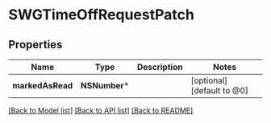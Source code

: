 # SWGTimeOffRequestPatch

## Properties
Name | Type | Description | Notes
------------ | ------------- | ------------- | -------------
**markedAsRead** | **NSNumber*** |  | [optional] [default to @0]

[[Back to Model list]](../README.md#documentation-for-models) [[Back to API list]](../README.md#documentation-for-api-endpoints) [[Back to README]](../README.md)


